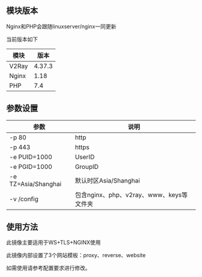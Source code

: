 
## 模块版本
Nginx和PHP会跟随linuxserver/nginx一同更新


当前版本如下

| 模块  | 版本   |
| ----- | ------ |
| V2Ray | 4.37.3 |
| Nginx | 1.18   |
| PHP   | 7.4    |

## 参数设置

| 参数                | 说明                                     |
| ------------------- | ---------------------------------------- |
| -p 80               | http                                     |
| -p 443              | https                                    |
| -e PUID=1000        | UserID                                   |
| -e PGID=1000        | GroupID                                  |
| -e TZ=Asia/Shanghai | 默认时区Asia/Shanghai                    |
| -v /config          | 包含nginx、php、v2ray、www、keys等文件夹 |

## 使用方法

此镜像主要适用于WS+TLS+NGINX使用

此镜像内部设置了3个网站模板：proxy、reverse、website

如需使用请参考配置要求进行修改。